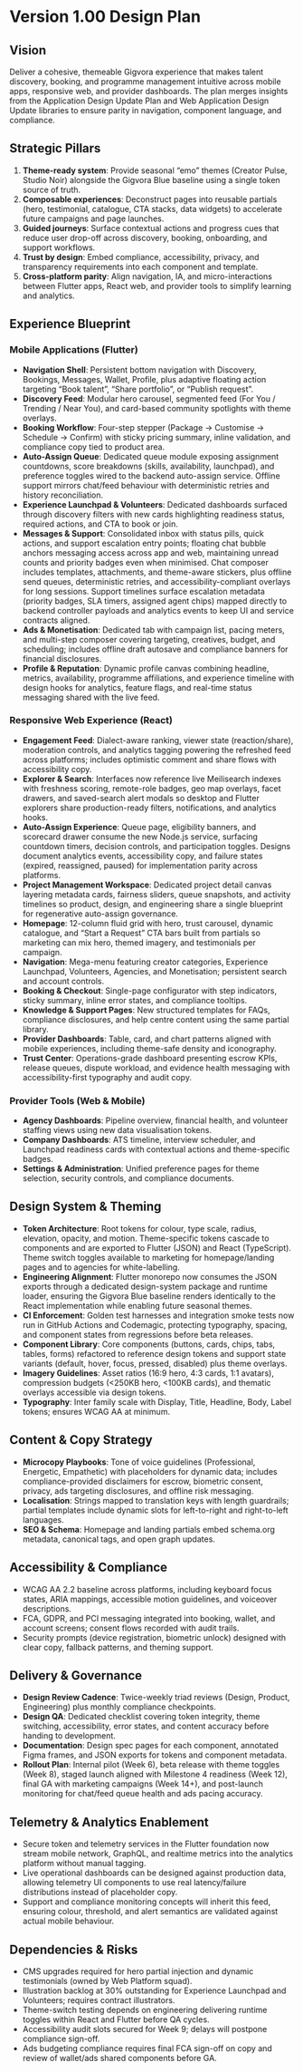 # Version 1.00 Design Plan

## Vision
Deliver a cohesive, themeable Gigvora experience that makes talent discovery, booking, and programme management intuitive across mobile apps, responsive web, and provider dashboards. The plan merges insights from the Application Design Update Plan and Web Application Design Update libraries to ensure parity in navigation, component language, and compliance.

## Strategic Pillars
1. **Theme-ready system**: Provide seasonal “emo” themes (Creator Pulse, Studio Noir) alongside the Gigvora Blue baseline using a single token source of truth.
2. **Composable experiences**: Deconstruct pages into reusable partials (hero, testimonial, catalogue, CTA stacks, data widgets) to accelerate future campaigns and page launches.
3. **Guided journeys**: Surface contextual actions and progress cues that reduce user drop-off across discovery, booking, onboarding, and support workflows.
4. **Trust by design**: Embed compliance, accessibility, privacy, and transparency requirements into each component and template.
5. **Cross-platform parity**: Align navigation, IA, and micro-interactions between Flutter apps, React web, and provider tools to simplify learning and analytics.

## Experience Blueprint
### Mobile Applications (Flutter)
- **Navigation Shell**: Persistent bottom navigation with Discovery, Bookings, Messages, Wallet, Profile, plus adaptive floating action targeting “Book talent”, “Share portfolio”, or “Publish request”.
- **Discovery Feed**: Modular hero carousel, segmented feed (For You / Trending / Near You), and card-based community spotlights with theme overlays.
- **Booking Workflow**: Four-step stepper (Package → Customise → Schedule → Confirm) with sticky pricing summary, inline validation, and compliance copy tied to product area.
- **Auto-Assign Queue**: Dedicated queue module exposing assignment countdowns, score breakdowns (skills, availability, launchpad), and preference toggles wired to the backend auto-assign service. Offline support mirrors chat/feed behaviour with deterministic retries and history reconciliation.
- **Experience Launchpad & Volunteers**: Dedicated dashboards surfaced through discovery filters with new cards highlighting readiness status, required actions, and CTA to book or join.
- **Messages & Support**: Consolidated inbox with status pills, quick actions, and support escalation entry points; floating chat bubble anchors messaging access across app and web, maintaining unread counts and priority badges even when minimised. Chat composer includes templates, attachments, and theme-aware stickers, plus offline send queues, deterministic retries, and accessibility-compliant overlays for long sessions. Support timelines surface escalation metadata (priority badges, SLA timers, assigned agent chips) mapped directly to backend controller payloads and analytics events to keep UI and service contracts aligned.
- **Ads & Monetisation**: Dedicated tab with campaign list, pacing meters, and multi-step composer covering targeting, creatives, budget, and scheduling; includes offline draft autosave and compliance banners for financial disclosures.
- **Profile & Reputation**: Dynamic profile canvas combining headline, metrics, availability, programme affiliations, and experience timeline with design hooks for analytics, feature flags, and real-time status messaging shared with the live feed.

### Responsive Web Experience (React)
- **Engagement Feed**: Dialect-aware ranking, viewer state (reaction/share), moderation controls, and analytics tagging powering the refreshed feed across platforms; includes optimistic comment and share flows with accessibility copy.
- **Explorer & Search**: Interfaces now reference live Meilisearch indexes with freshness scoring, remote-role badges, geo map overlays, facet drawers, and saved-search alert modals so desktop and Flutter explorers share production-ready filters, notifications, and analytics hooks.
- **Auto-Assign Experience**: Queue page, eligibility banners, and scorecard drawer consume the new Node.js service, surfacing countdown timers, decision controls, and participation toggles. Designs document analytics events, accessibility copy, and failure states (expired, reassigned, paused) for implementation parity across platforms.
- **Project Management Workspace**: Dedicated project detail canvas layering metadata cards, fairness sliders, queue snapshots, and activity timelines so product, design, and engineering share a single blueprint for regenerative auto-assign governance.
- **Homepage**: 12-column fluid grid with hero, trust carousel, dynamic catalogue, and “Start a Request” CTA bars built from partials so marketing can mix hero, themed imagery, and testimonials per campaign.
- **Navigation**: Mega-menu featuring creator categories, Experience Launchpad, Volunteers, Agencies, and Monetisation; persistent search and account controls.
- **Booking & Checkout**: Single-page configurator with step indicators, sticky summary, inline error states, and compliance tooltips.
- **Knowledge & Support Pages**: New structured templates for FAQs, compliance disclosures, and help centre content using the same partial library.
- **Provider Dashboards**: Table, card, and chart patterns aligned with mobile experiences, including theme-safe density and iconography.
- **Trust Center**: Operations-grade dashboard presenting escrow KPIs, release queues, dispute workload, and evidence health messaging with accessibility-first typography and audit copy.

### Provider Tools (Web & Mobile)
- **Agency Dashboards**: Pipeline overview, financial health, and volunteer staffing views using new data visualisation tokens.
- **Company Dashboards**: ATS timeline, interview scheduler, and Launchpad readiness cards with contextual actions and theme-specific badges.
- **Settings & Administration**: Unified preference pages for theme selection, security controls, and compliance documents.

## Design System & Theming
- **Token Architecture**: Root tokens for colour, type scale, radius, elevation, opacity, and motion. Theme-specific tokens cascade to components and are exported to Flutter (JSON) and React (TypeScript). Theme switch toggles available to marketing for homepage/landing pages and to agencies for white-labelling.
- **Engineering Alignment**: Flutter monorepo now consumes the JSON exports through a dedicated design-system package and runtime loader, ensuring the Gigvora Blue baseline renders identically to the React implementation while enabling future seasonal themes.
- **CI Enforcement**: Golden test harnesses and integration smoke tests now run in GitHub Actions and Codemagic, protecting typography, spacing, and component states from regressions before beta releases.
- **Component Library**: Core components (buttons, cards, chips, tabs, tables, forms) refactored to reference design tokens and support state variants (default, hover, focus, pressed, disabled) plus theme overlays.
- **Imagery Guidelines**: Asset ratios (16:9 hero, 4:3 cards, 1:1 avatars), compression budgets (<250KB hero, <100KB cards), and thematic overlays accessible via design tokens.
- **Typography**: Inter family scale with Display, Title, Headline, Body, Label tokens; ensures WCAG AA at minimum.

## Content & Copy Strategy
- **Microcopy Playbooks**: Tone of voice guidelines (Professional, Energetic, Empathetic) with placeholders for dynamic data; includes compliance-provided disclaimers for escrow, biometric consent, privacy, ads targeting disclosures, and offline risk messaging.
- **Localisation**: Strings mapped to translation keys with length guardrails; partial templates include dynamic slots for left-to-right and right-to-left languages.
- **SEO & Schema**: Homepage and landing partials embed schema.org metadata, canonical tags, and open graph updates.

## Accessibility & Compliance
- WCAG AA 2.2 baseline across platforms, including keyboard focus states, ARIA mappings, accessible motion guidelines, and voiceover descriptions.
- FCA, GDPR, and PCI messaging integrated into booking, wallet, and account screens; consent flows recorded with audit trails.
- Security prompts (device registration, biometric unlock) designed with clear copy, fallback patterns, and theming support.

## Delivery & Governance
- **Design Review Cadence**: Twice-weekly triad reviews (Design, Product, Engineering) plus monthly compliance checkpoints.
- **Design QA**: Dedicated checklist covering token integrity, theme switching, accessibility, error states, and content accuracy before handing to development.
- **Documentation**: Design spec pages for each component, annotated Figma frames, and JSON exports for tokens and component metadata.
- **Rollout Plan**: Internal pilot (Week 6), beta release with theme toggles (Week 8), staged launch aligned with Milestone 4 readiness (Week 12), final GA with marketing campaigns (Week 14+), and post-launch monitoring for chat/feed queue health and ads pacing accuracy.

## Telemetry & Analytics Enablement
- Secure token and telemetry services in the Flutter foundation now stream mobile network, GraphQL, and realtime metrics into the analytics platform without manual tagging.
- Live operational dashboards can be designed against production data, allowing telemetry UI components to use real latency/failure distributions instead of placeholder copy.
- Support and compliance monitoring concepts will inherit this feed, ensuring colour, threshold, and alert semantics are validated against actual mobile behaviour.

## Dependencies & Risks
- CMS upgrades required for hero partial injection and dynamic testimonials (owned by Web Platform squad).
- Illustration backlog at 30% outstanding for Experience Launchpad and Volunteers; requires contract illustrators.
- Theme-switch testing depends on engineering delivering runtime toggles within React and Flutter before QA cycles.
- Accessibility audit slots secured for Week 9; delays will postpone compliance sign-off.
- Ads budgeting compliance requires final FCA sign-off on copy and review of wallet/ads shared components before GA.
